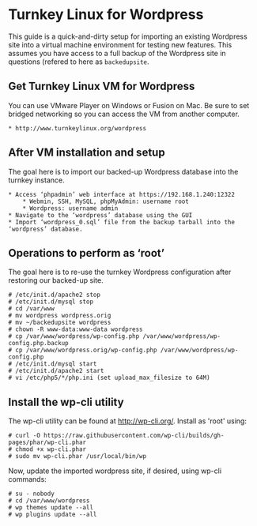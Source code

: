 # Turnkey Linux for Wordpress #

This guide is a quick-and-dirty setup for importing an existing Wordpress site into a virtual machine environment for testing new features.  This assumes you have access to a full backup of the Wordpress site in questions (refered to here as <code>backedupsite</code>.

## Get Turnkey Linux VM for Wordpress ##

You can use VMware Player on Windows or Fusion on Mac.  Be sure to set bridged networking so you can access the VM from another computer.

	* http://www.turnkeylinux.org/wordpress

## After VM installation and setup ##

The goal here is to import our backed-up Wordpress database into the turnkey instance.

	* Access ‘phpadmin’ web interface at https://192.168.1.240:12322
		* Webmin, SSH, MySQL, phpMyAdmin: username root
		* Wordpress: username admin
	* Navigate to the ‘wordpress’ database using the GUI
	* Import ‘wordpress_0.sql’ file from the backup tarball into the ‘wordpress’ database.

## Operations to perform as ‘root’ ##

The goal here is to re-use the turnkey Wordpress configuration after restoring our backed-up site.

	# /etc/init.d/apache2 stop
	# /etc/init.d/mysql stop
	# cd /var/www
	# mv wordpress wordpress.orig
	# mv ~/backedupsite wordpress
	# chown -R www-data:www-data wordpress
	# cp /var/www/wordpress/wp-config.php /var/www/wordpress/wp-config.php.backup
	# cp /var/www/wordpress.orig/wp-config.php /var/www/wordpress/wp-config.php
	# /etc/init.d/mysql start
	# /etc/init.d/apache2 start
	# vi /etc/php5/*/php.ini (set upload_max_filesize to 64M)

## Install the wp-cli utility ##

The wp-cli utility can be found at http://wp-cli.org/.  Install as 'root' using:

	# curl -O https://raw.githubusercontent.com/wp-cli/builds/gh-pages/phar/wp-cli.phar
	# chmod +x wp-cli.phar
	# sudo mv wp-cli.phar /usr/local/bin/wp

Now, update the imported wordpress site, if desired, using wp-cli commands:

	# su - nobody
	# cd /var/www/wordpress
	# wp themes update --all
	# wp plugins update --all

